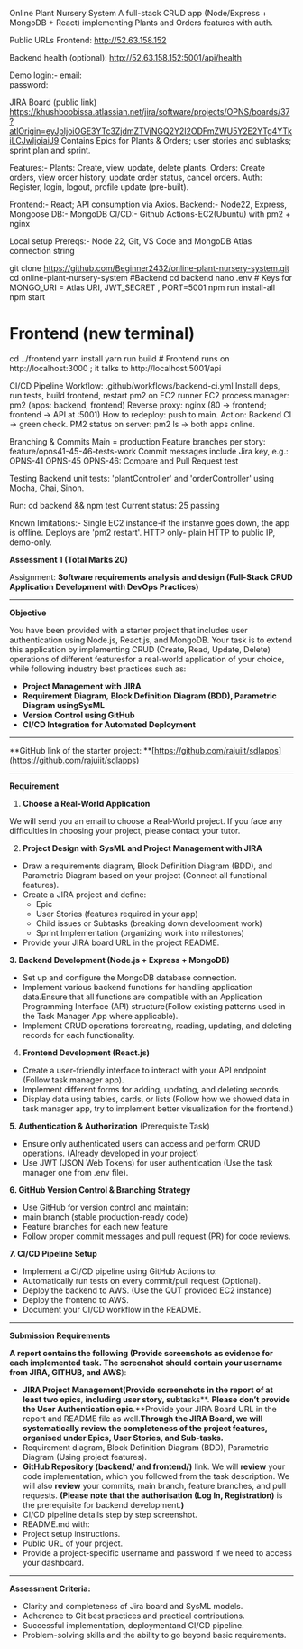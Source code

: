 Online Plant Nursery System
A full-stack CRUD app (Node/Express + MongoDB + React) implementing Plants and Orders features with auth.

Public URLs
Frontend: http://52.63.158.152

Backend health (optional): http://52.63.158.152:5001/api/health

Demo login:-
email:  
password: 


JIRA Board (public link)
https://khushboobissa.atlassian.net/jira/software/projects/OPNS/boards/37?atlOrigin=eyJpIjoiOGE3YTc3ZjdmZTVjNGQ2Y2I2ODFmZWU5Y2E2YTg4YTkiLCJwIjoiaiJ9
Contains Epics for Plants & Orders; user stories and subtasks; sprint plan and sprint. 

Features:-
Plants: Create, view, update, delete plants.
Orders: Create orders, view order history, update order status, cancel orders.
Auth: Register, login, logout, profile update (pre-built).

Frontend:- React; API consumption via Axios.
Backend:- Node22, Express, Mongoose
DB:- MongoDB
CI/CD:- Github Actions-EC2(Ubuntu) with pm2 + nginx

Local setup
Prereqs:- Node 22, Git, VS Code and MongoDB Atlas connection string

git clone https://github.com/Beginner2432/online-plant-nursery-system.git
cd online-plant-nursery-system
#Backend
cd backend
nano .env    # Keys for MONGO_URI = Atlas URI, JWT_SECRET , PORT=5001
npm run install-all
npm start

# Frontend (new terminal)
cd ../frontend
yarn install
yarn run build   # Frontend runs on http://localhost:3000 ; it talks to http://localhost:5001/api



CI/CD Pipeline
Workflow: .github/workflows/backend-ci.yml
Install deps, run tests, build frontend, restart pm2 on EC2 runner
EC2 process manager: pm2 (apps: backend, frontend)
Reverse proxy: nginx (80 → frontend; frontend → API at :5001)
How to redeploy: push to main. Action: Backend CI → green check.
PM2 status on server: pm2 ls → both apps online.

Branching & Commits
Main = production
Feature branches per story: feature/opns41-45-46-tests-work
Commit messages include Jira key, e.g.:
OPNS-41 OPNS-45 OPNS-46: Compare and Pull Request test

Testing
Backend unit tests: 'plantController' and 'orderController' using Mocha, Chai, Sinon.


Run: cd backend && npm test
Current status: 25 passing

Known limitations:-
Single EC2 instance-if the instanve goes down, the app is offline.
Deploys are 'pm2 restart'.
HTTP only- plain HTTP to public IP, demo-only. 


**Assessment 1 (Total Marks **20**)**

Assignment: **Software requirements analysis and design (**Full-Stack CRUD Application Development with DevOps Practices**)**


---

**Objective**

You have been provided with a starter project that includes user authentication using Node.js, React.js, and MongoDB. Your task is to extend this application by implementing CRUD (Create, Read, Update, Delete) operations of different featuresfor a real-world application of your choice, while following industry best practices such as: 

* **Project Management with JIRA**
* **Requirement Diagram**, **Block Definition Diagram (**BDD), Parametric Diagram using**SysML**
* **Version Control using GitHub**
* **CI/CD Integration for Automated Deployment**

---

**GitHub link of the starter project: **[https://github.com/rajuiit/sdlapps](https://github.com/rajuiit/sdlapps)

---

**Requirement**

1. **Choose a Real-World Application**

We will send you an email to choose a Real-World project. If you face any difficulties in choosing your project, please contact your tutor.

2. **Project Design with SysML and Project Management with JIRA**

* Draw a requirements diagram, Block Definition Diagram (BDD), and Parametric Diagram based on your project (Connect all functional features).
* Create a JIRA project and define:
  * Epic
  * User Stories (features required in your app)
  * Child issues or Subtasks (breaking down development work)
  * Sprint Implementation (organizing work into milestones)
* Provide your JIRA board URL in the project README.

**3. Backend Development (Node.js + Express + MongoDB)**

* Set up and configure the MongoDB database connection.
* Implement various backend functions for handling application data.Ensure that all functions are compatible with an Application Programming Interface (API) structure(Follow existing patterns used in the Task Manager App where applicable).
* Implement CRUD operations forcreating, reading, updating, and deleting records for each functionality.

4. **Frontend Development (React.js)**

* Create a user-friendly interface to interact with your API endpoint (Follow task manager app).
* Implement different forms for adding, updating, and deleting records.
* Display data using tables, cards, or lists (Follow how we showed data in task manager app, try to implement better visualization for the frontend.)

**5. Authentication & Authorization** (Prerequisite Task)

* Ensure only authenticated users can access and perform CRUD operations. (Already developed in your project)
* Use JWT (JSON Web Tokens) for user authentication (Use the task manager one from .env file).

**6. GitHub Version Control & Branching Strategy**

* Use GitHub for version control and maintain:
* main branch (stable production-ready code)
* Feature branches for each new feature
* Follow proper commit messages and pull request (PR) for code reviews.

**7. CI/CD Pipeline Setup**

* Implement a CI/CD pipeline using GitHub Actions to:
* Automatically run tests on every commit/pull request (Optional).
* Deploy the backend to AWS. (Use the QUT provided EC2 instance)
* Deploy the frontend to AWS.
* Document your CI/CD workflow in the README.

---

**Submission Requirements**

**A report **contains** the following (Provide screenshots as evidence for each implemented task. **The screenshot should **contain** your username** from JIRA, GITHUB, and AWS**):

* **JIRA Project **Management**(Provide screenshots in the **report o**f at least two epics**, **including user story, sub**t**a**sks**. **Please **don’t** provide **the **U**ser Authentication** epic**.**Provide your JIRA Board URL in the report and README file as well.**Through the JIRA Board, we will systematically review the completeness of the project features, organised under Epics, User Stories, and Sub-tasks.**
* Requirement diagram, Block Definition Diagram (BDD), Parametric Diagram (Using project features).
* **GitHub Repository (backend/ and frontend/)** link. We will **review** your code implementation, which you followed from the task description. We will also **review** your commits, main branch, feature branches, and pull requests. **(**Please note that the authorisation** (Log In, Registration)** is the prerequisite for backend development.**)**
* CI/CD pipeline details step by step screenshot.
* README.md with:
* Project setup instructions.
* Public URL of your project.
* Provide a project-specific username and password if we need to access your dashboard.

---

**Assessment Criteria:**

* Clarity and completeness of Jira board and SysML models.
* Adherence to Git best practices and practical contributions.
* Successful implementation, deploymentand CI/CD pipeline.
* Problem-solving skills and the ability to go beyond basic requirements.
